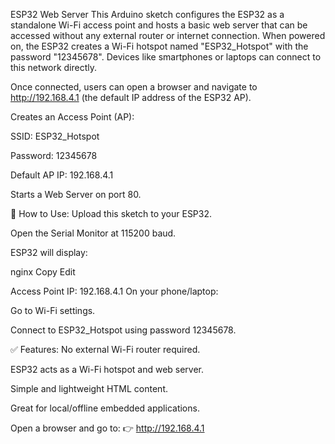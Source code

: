  ESP32 Web Server
This Arduino sketch configures the ESP32 as a standalone Wi-Fi access point and hosts a basic web server that can be accessed without any external router or internet connection. When powered on, the ESP32 creates a Wi-Fi hotspot named "ESP32_Hotspot" with the password "12345678". Devices like smartphones or laptops can connect to this network directly.

Once connected, users can open a browser and navigate to http://192.168.4.1 (the default IP address of the ESP32 AP).


Creates an Access Point (AP):

SSID: ESP32_Hotspot

Password: 12345678

Default AP IP: 192.168.4.1

Starts a Web Server on port 80.


📶 How to Use:
Upload this sketch to your ESP32.

Open the Serial Monitor at 115200 baud.

ESP32 will display:

nginx
Copy
Edit

Access Point IP: 192.168.4.1
On your phone/laptop:

Go to Wi-Fi settings.

Connect to ESP32_Hotspot using password 12345678.

✅ Features:
No external Wi-Fi router required.

ESP32 acts as a Wi-Fi hotspot and web server.

Simple and lightweight HTML content.

Great for local/offline embedded applications.


Open a browser and go to:
👉 http://192.168.4.1
